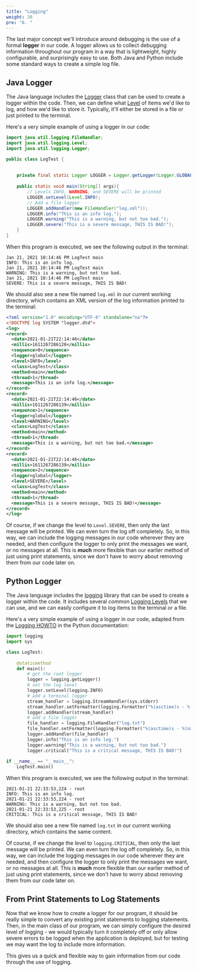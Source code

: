 ```yaml
---
title: "Logging"
weight: 30
pre: "6. "
---
```

The last major concept we'll introduce around debugging is the use of a formal **logger** in our code. A logger allows us to collect debugging information throughout our program in a way that is lightweight, highly configurable, and surprisingly easy to use. Both Java and Python include some standard ways to create a simple log file.

## Java Logger

The Java language includes the [Logger](https://docs.oracle.com/javase/8/docs/api/java/util/logging/Logger.html) class that can be used to create a logger within the code. Then, we can define what [Level](https://docs.oracle.com/javase/8/docs/api/java/util/logging/Level.html) of items we'd like to log, and how we'd like to store it. Typically, it'll either be stored in a file or just printed to the terminal.

Here's a very simple example of using a logger in our code:

```java
import java.util.logging.FileHandler;
import java.util.logging.Level;
import java.util.logging.Logger;

public class LogTest {
    
    
    private final static Logger LOGGER = Logger.getLogger(Logger.GLOBAL_LOGGER_NAME);
    
    public static void main(String[] args){
        // Levels INFO, WARNING, and SEVERE will be printed
        LOGGER.setLevel(Level.INFO);
        // Add a file logger
        LOGGER.addHandler(new FileHandler("log.xml"));
        LOGGER.info("This is an info log.");
        LOGGER.warning("This is a warning, but not too bad.");
        LOGGER.severe("This is a severe message, THIS IS BAD!");
    }
}
```

When this program is executed, we see the following output in the terminal:

```
Jan 21, 2021 10:14:46 PM LogTest main
INFO: This is an info log.
Jan 21, 2021 10:14:46 PM LogTest main
WARNING: This is a warning, but not too bad.
Jan 21, 2021 10:14:46 PM LogTest main
SEVERE: This is a severe message, THIS IS BAD!
```

We should also see a new file named `log.xml` in our current working directory, which contains an XML version of the log information printed to the terminal:

```xml
<?xml version="1.0" encoding="UTF-8" standalone="no"?>
<!DOCTYPE log SYSTEM "logger.dtd">
<log>
<record>
  <date>2021-01-21T22:14:46</date>
  <millis>1611267286120</millis>
  <sequence>0</sequence>
  <logger>global</logger>
  <level>INFO</level>
  <class>LogTest</class>
  <method>main</method>
  <thread>1</thread>
  <message>This is an info log.</message>
</record>
<record>
  <date>2021-01-21T22:14:46</date>
  <millis>1611267286139</millis>
  <sequence>1</sequence>
  <logger>global</logger>
  <level>WARNING</level>
  <class>LogTest</class>
  <method>main</method>
  <thread>1</thread>
  <message>This is a warning, but not too bad.</message>
</record>
<record>
  <date>2021-01-21T22:14:46</date>
  <millis>1611267286139</millis>
  <sequence>2</sequence>
  <logger>global</logger>
  <level>SEVERE</level>
  <class>LogTest</class>
  <method>main</method>
  <thread>1</thread>
  <message>This is a severe message, THIS IS BAD!</message>
</record>
</log>
```

Of course, if we change the level to `Level.SEVERE`, then only the last message will be printed. We can even turn the log off completely. So, in this way, we can include the logging messages in our code wherever they are needed, and then configure the logger to only print the messages we want, or no messages at all. This is **much** more flexible than our earlier method of just using print statements, since we don't have to worry about removing them from our code later on.

## Python Logger

The Java language includes the [logging](https://docs.python.org/3.6/library/logging.html) library that can be used to create a logger within the code. It includes several common [Logging Levels](https://docs.python.org/3.6/library/logging.html#logging-levels) that we can use, and we can easily configure it to log items to the terminal or a file.

Here's a very simple example of using a logger in our code, adapted from the [Logging HOWTO](https://docs.python.org/3.6/howto/logging.html) in the Python documentation:

```python
import logging
import sys

class LogTest:
    
    @staticmethod
    def main():
        # get the root logger
        logger = logging.getLogger()
        # set the log level
        logger.setLevel(logging.INFO)
        # add a terminal logger
        stream_handler = logging.StreamHandler(sys.stderr)
        stream_handler.setFormatter(logging.Formatter("%(asctime)s - %(name)s\n%(levelname)s: %(message)s"))
        logger.addHandler(stream_handler)
        # add a file logger
        file_handler = logging.FileHandler("log.txt")
        file_handler.setFormatter(logging.Formatter("%(asctime)s - %(name)s\n%(levelname)s: %(message)s"))
        logger.addHandler(file_handler)
        logger.info("This is an info log.")
        logger.warning("This is a warning, but not too bad.")
        logger.critical("This is a critical message, THIS IS BAD!")
                          
if __name__ == "__main__":
    LogTest.main()
```

When this program is executed, we see the following output in the terminal:

```
2021-01-21 22:33:53,224 - root
INFO: This is an info log.
2021-01-21 22:33:53,224 - root
WARNING: This is a warning, but not too bad.
2021-01-21 22:33:53,225 - root
CRITICAL: This is a critical message, THIS IS BAD!
```

We should also see a new file named `log.txt` in our current working directory, which contains the same content.

Of course, if we change the level to `logging.CRITICAL`, then only the last message will be printed. We can even turn the log off completely. So, in this way, we can include the logging messages in our code wherever they are needed, and then configure the logger to only print the messages we want, or no messages at all. This is **much** more flexible than our earlier method of just using print statements, since we don't have to worry about removing them from our code later on.

## From Print Statements to Log Statements

Now that we know how to create a logger for our program, it should be really simple to convert any existing print statements to logging statements. Then, in the main class of our program, we can simply configure the desired level of logging - we would typically turn it completely off or only allow severe errors to be logged when the application is deployed, but for testing we may want the log to include more information. 

This gives us a quick and flexible way to gain information from our code through the use of logging. 
